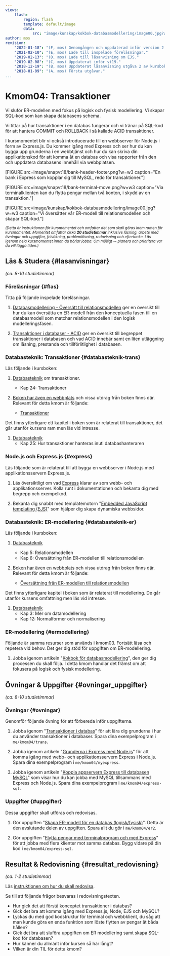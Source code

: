 ```yaml
---
views:
    flash:
        region: flash
        template: default/image
        data:
            src: "image/kunskap/kokbok-databasmodellering/image00.jpg?w=1100&h=300&cf&a=20,0,0,0&f=grayscale"
author: mos
revision:
    "2022-01-18": "(F, mos) Genomgången och uppdaterad inför version 2 och vt2022."
    "2021-02-10": "(E, mos) Lade till inspelade föreläsningar."
    "2019-02-13": "(D, mos) Lade till läsanvisning om EJS."
    "2019-02-08": "(C, mos) Uppdaterat inför vt19."
    "2018-12-19": "(B, mos) Uppdaterat läsanvisning utgåva 2 av kursbok."
    "2018-01-09": "(A, mos) Första utgåvan."
...
```

Kmom04: Transaktioner
====================================

Vi sluför ER-modellen med fokus på logisk och fysisk modellering. Vi skapar SQL-kod som kan skapa databasens schema.

Vi tittar på hur transaktioner i en databas fungerar och vi tränar på SQL-kod för att hantera COMMIT och ROLLBACK i så kallade ACID transaktioner.

I kursmomentet blir vi också introducerade till en webbserver för Node.js i form av Express.js. Du kommer igång med Express och ser hur du kan bygga upp grunderna i en webbtjänst och hur du kan skriva din applikationskod för att komma åt en databas och visa rapporter från den och uppdatera databasens innehåll via webbplatsen.


<!--more-->

[FIGURE src=image/snapvt18/bank-header-footer.png?w=w3 caption="En bank i Express som kopplar sig till MySQL, redo för transaktioner."]

[FIGURE src=image/snapvt18/bank-terminal-move.png?w=w3 caption="Via terminalklienten kan du flytta pengar mellan två konton, i skydd av en transaktion."]

[FIGURE src=image/kunskap/kokbok-databasmodellering/image00.jpg?w=w3 caption="Vi översätter vår ER-modell till relationsmodellen och skapar SQL-kod."]

<small><i>(Detta är instruktionen för kursmomentet och omfattar det som skall göras inom ramen för kursmomentet. Momentet omfattar cirka **20 studietimmar** inklusive läsning, arbete med övningar och uppgifter, felsökning, problemlösning, redovisning och eftertanke. Läs igenom hela kursmomentet innan du börjar jobba. Om möjligt -- planera och prioritera var du vill lägga tiden.)</i></small>



Läs &amp; Studera  {#lasanvisningar}
---------------------------------

*(ca: 8-10 studietimmar)*



### Föreläsningar {#flas}

Titta på följande inspelade föreläsningar.

1. [Databasmodellering - Översätt till relationsmodellen](./../forelasning/oversatt-till-relationsmodellen) ger en översikt till hur du kan översätta en ER-modell från den konceptuella fasen till en databasmodell som matchar relationsmodellen i den logisk modelleringsfasen.

1. [Transaktioner i databaser - ACID](./../forelasning/transaktioner) ger en översikt till begreppet transaktioner i databasen och vad ACID innebär samt en liten utläggning om låsning, prestanda och tillförlitlighet i databasen.



### Databasteknik: Transaktioner {#databasteknik-trans}

Läs följande i kursboken:

1. [Databasteknik](kunskap/boken-databasteknik) om transaktioner.
    * Kap 24: Transaktioner

1. [Boken har även en webbplats](http://www.databasteknik.se/webbkursen/) och vissa utdrag från boken finns där. Relevant för detta kmom är följande:
    * [Transaktioner](http://www.databasteknik.se/webbkursen/transaktioner/index.html)

Det finns ytterligare ett kapitel i boken som är relaterat till transaktioner, det går utanför kursens ram men läs vid intresse.

1. [Databasteknik](kunskap/boken-databasteknik)
    * Kap 25: Hur transaktioner hanteras inuti databashanteraren



### Node.js och Express.js {#express}

Läs följande som är relaterat till att bygga en webbserver i Node.js med applikationsservern Express.js.

1. Läs översiktligt om vad [Express](http://expressjs.com/) klarar av som webb- och applikationsserver. Kolla runt i dokumentationen och bekanta dig med begrepp och exempelkod.

1. Bekanta dig snabbt med templatemotorn "[Embedded JavaScript templating (EJS)](https://ejs.co/)" som hjälper dig skapa dynamiska webbsidor.



### Databasteknik: ER-modellering {#databasteknik-er}

Läs följande i kursboken:

1. [Databasteknik](kunskap/boken-databasteknik)
    * Kap 5: Relationsmodellen
    * Kap 6: Översättning från ER-modellen till relationsmodellen

1. [Boken har även en webbplats](http://www.databasteknik.se/webbkursen/) och vissa utdrag från boken finns där. Relevant för detta kmom är följande:
    * [Översättning från ER-modellen till relationsmodellen](http://www.databasteknik.se/webbkursen/er2relationer/index.html)

Det finns ytterligare kapitel i boken som är relaterat till modellering. De går utanför kursens omfattning men läs vid intresse.

1. [Databasteknik](kunskap/boken-databasteknik)
    * Kap 3: Mer om datamodellering
    * Kap 12: Normalformer och normalisering



### ER-modellering {#ermodellering}

Följande är samma resurser som används i kmom03. Fortsätt läsa och repetera vid behov. Det ger dig stöd för uppgiften om ER-modellering.

1. Jobba igenom artikeln "[Kokbok för databasmodellering](kunskap/kokbok-for-databasmodellering)", den ger dig processen du skall följa. I detta kmom handlar det främst om att fokusera på logisk och fysisk modellering.



Övningar & Uppgifter  {#ovningar_uppgifter}
-------------------------------------------

*(ca: 8-10 studietimmar)*



### Övningar {#ovningar}

Genomför följande övning för att förbereda inför uppgifterna.

1. Jobba igenom "[Transaktioner i databas](kunskap/transaktioner-i-databas)" för att lära dig grunderna i hur du använder transaktioner i databaser. Spara dina exempelprogram i `me/kmom04/trans`.

1. Jobba igenom artikeln "[Grunderna i Express med Node.js](kunskap/grunderna-i-express-med-nodejs)" för att komma igång med webb- och applikationsservern Express i Node.js. Spara dina exempelprogram i `me/kmom04/myexpress`.

1. Jobba igenom artikeln "[Koppla appservern Express till databasen MySQL](kunskap/koppla-appservern-express-till-databasen-mysql)" som visar hur du kan jobba med MySQL tillsammans med Express och Node.js. Spara dina exempelprogram i `me/kmom04/express-sql`.


<!--
1. Update transaktions (new article) with document on Isolation levels and Dirty reads and Deadlock. Eventuell klient för att testa låsning? https://docs.google.com/document/d/15k4XbQxNOpJp-sqxwWX-FmG8UyerGSF36YDerSelbBc/preview (nja, lite överkurs, bättre att förenkla kursen lite)

1. SQL injections (web)
-->



### Uppgifter {#uppgifter}

Dessa uppgifter skall utföras och redovisas.

1. Gör uppgiften "[Skapa ER-modell för en databas (logisk/fysisk)](uppgift/skapa-er-modell-for-en-databas-logisk-fysisk)". Detta är den avslutande delen av uppgiften. Spara allt du gör i `me/kmom04/er2`.

1. Gör uppgiften "[Flytta pengar med terminalprogram och med Express](uppgift/flytta-pengar-med-terminal-program-och-med-express)" för att jobba med flera klienter mot samma databas. Bygg vidare på din kod i `me/kmom04/express-sql`.



Resultat & Redovisning  {#resultat_redovisning}
-----------------------------------------------

*(ca: 1-2 studietimmar)*

Läs [instruktionen om hur du skall redovisa](./../redovisa).

Se till att följande frågor besvaras i redovisningstexten.

* Hur gick det att förstå konceptet transaktioner i databas?
* Gick det bra att komma igång med Express.js, Node, EJS och MySQL?
* Lyckas du med god kodstruktur för terminal och webbklient, du såg att man kunde göra en enda funktion som löste flytten av pengar åt båda hållen?
* Gick det bra att sluföra uppgiften om ER modellering samt skapa SQL-kod för databasen?
* Hur känner du allmänt inför kursen så här långt?
* Vilken är din TIL för detta kmom?
